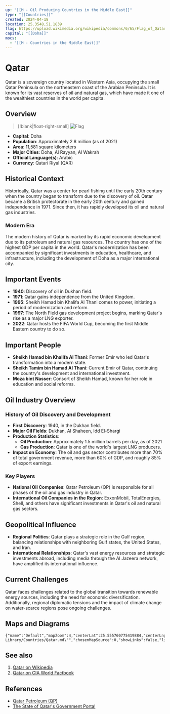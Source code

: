 ```yaml
---
up: "[[M - Oil Producing Countries in the Middle East]]"
type: "[[Countries]]"
created: 2024-04-18
location: 25.3548,51.1839
flag: https://upload.wikimedia.org/wikipedia/commons/6/65/Flag_of_Qatar.svg
capital: "[[Doha]]"
mocs:
  - "[[M - Countries in the Middle East]]"
---
```


# Qatar

Qatar is a sovereign country located in Western Asia, occupying the small Qatar Peninsula on the northeastern coast of the Arabian Peninsula. It is known for its vast reserves of oil and natural gas, which have made it one of the wealthiest countries in the world per capita.

## Overview

> [!blank|float-right-small]
> ![Flag](https://upload.wikimedia.org/wikipedia/commons/6/65/Flag_of_Qatar.svg)

- **Capital**: Doha
- **Population**: Approximately 2.8 million (as of 2021)
- **Area**: 11,581 square kilometers
- **Major Cities**: Doha, Al Rayyan, Al Wakrah
- **Official Language(s)**: Arabic
- **Currency**: Qatari Riyal (QAR)


## Historical Context

Historically, Qatar was a center for pearl fishing until the early 20th century when the country began to transform due to the discovery of oil. Qatar became a British protectorate in the early 20th century and gained independence in 1971. Since then, it has rapidly developed its oil and natural gas industries.

### Modern Era

The modern history of Qatar is marked by its rapid economic development due to its petroleum and natural gas resources. The country has one of the highest GDP per capita in the world. Qatar's modernization has been accompanied by significant investments in education, healthcare, and infrastructure, including the development of Doha as a major international city.

## Important Events

- **1940**: Discovery of oil in Dukhan field.
- **1971**: Qatar gains independence from the United Kingdom.
- **1995**: Sheikh Hamad bin Khalifa Al Thani comes to power, initiating a period of modernization and reform.
- **1997**: The North Field gas development project begins, marking Qatar's rise as a major LNG exporter.
- **2022**: Qatar hosts the FIFA World Cup, becoming the first Middle Eastern country to do so.

## Important People

- **Sheikh Hamad bin Khalifa Al Thani**: Former Emir who led Qatar's transformation into a modern state.
- **Sheikh Tamim bin Hamad Al Thani**: Current Emir of Qatar, continuing the country's development and international investment.
- **Moza bint Nasser**: Consort of Sheikh Hamad, known for her role in education and social reforms.

## Oil Industry Overview

### History of Oil Discovery and Development

- **First Discovery**: 1940, in the Dukhan field.
- **Major Oil Fields**: Dukhan, Al Shaheen, Idd El-Shargi
- **Production Statistics**:
  - **Oil Production**: Approximately 1.5 million barrels per day, as of 2021
  - **Gas Production**: Qatar is one of the world's largest LNG producers.
- **Impact on Economy**: The oil and gas sector contributes more than 70% of total government revenue, more than 60% of GDP, and roughly 85% of export earnings.

### Key Players

- **National Oil Companies**: Qatar Petroleum (QP) is responsible for all phases of the oil and gas industry in Qatar.
- **International Oil Companies in the Region**: ExxonMobil, TotalEnergies, Shell, and others have significant investments in Qatar's oil and natural gas sectors.

## Geopolitical Influence

- **Regional Politics**: Qatar plays a strategic role in the Gulf region, balancing relationships with neighboring Gulf states, the United States, and Iran.
- **International Relationships**: Qatar's vast energy resources and strategic investments abroad, including media through the Al Jazeera network, have amplified its international influence.

## Current Challenges

Qatar faces challenges related to the global transition towards renewable energy sources, including the need for economic diversification. Additionally, regional diplomatic tensions and the impact of climate change on water-scarce regions pose ongoing challenges.

## Maps and Diagrams

```mapview
{"name":"Default","mapZoom":4,"centerLat":25.555760775419884,"centerLng":50.08941650390626,"query":"path:\"30 Library/Countries/Qatar.md\"","chosenMapSource":0,"showLinks":false,"linkColor":"red"}
```

## See also

1. [Qatar on Wikipedia](https://en.wikipedia.org/wiki/Qatar)
2. [Qatar on CIA World Factbook](https://www.cia.gov/the-world-factbook/countries/qatar/)

## References

- [Qatar Petroleum (QP)](https://www.qp.com.qa/)
- [The State of Qatar's Government Portal](https://www.gov.qa/wps/portal)